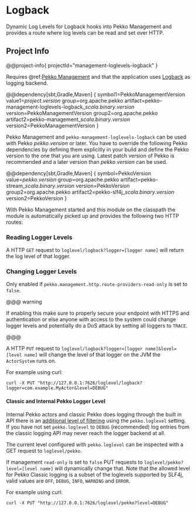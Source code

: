 # Logback

Dynamic Log Levels for Logback hooks into Pekko Management and provides a route where log levels can be read and set over HTTP.

## Project Info

@@project-info{ projectId="management-loglevels-logback" }

Requires @ref:[Pekko Management](../pekko-management.md) and that the application uses [Logback](https://logback.qos.ch) as logging backend.

@@dependency[sbt,Gradle,Maven] {
  symbol1=PekkoManagementVersion
  value1=$project.version$
  group=org.apache.pekko
  artifact=pekko-management-loglevels-logback_$scala.binary.version$
  version=PekkoManagementVersion
  group2=org.apache.pekko
  artifact2=pekko-management_$scala.binary.version$
  version2=PekkoManagementVersion
}

Pekko Management and `pekko-management-loglevels-logback` can be used with Pekko $pekko.version$ or later.
You have to override the following Pekko dependencies by defining them explicitly in your build and
define the Pekko version to the one that you are using. Latest patch version of Pekko is recommended and
a later version than $pekko.version$ can be used.

@@dependency[sbt,Gradle,Maven] {
  symbol=PekkoVersion
  value=$pekko.version$
  group=org.apache.pekko
  artifact=pekko-stream_$scala.binary.version$
  version=PekkoVersion
  group2=org.apache.pekko
  artifact2=pekko-slf4j_$scala.binary.version$
  version2=PekkoVersion
}

With Pekko Management started and this module on the classpath the module is automatically picked up and provides the following two HTTP routes:

### Reading Logger Levels

A HTTP `GET` request to `loglevel/logback?logger=[logger name]` will return the log level of that logger.

### Changing Logger Levels

Only enabled if `pekko.management.http.route-providers-read-only` is set to `false`. 

@@@ warning

If enabling this make sure to properly secure your endpoint with HTTPS and authentication or else anyone with access to the system could change logger levels and potentially do a DoS attack by setting all loggers to `TRACE`.

@@@

A HTTP `PUT` request to `loglevel/logback?logger=[logger name]&level=[level name]` will change the level of that logger on the JVM the `ActorSystem` runs on.

For example using curl:

```
curl -X PUT "http://127.0.0.1:7626/loglevel/logback?logger=com.example.MyActor&level=DEBUG"
```

#### Classic and Internal Pekko Logger Level

Internal Pekko actors and classic Pekko does logging through the built in API there is an [additional level of filtering](https://pekko.apache.org/docs/pekko/current/logging.html#slf4j) using the
`pekko.loglevel` setting. If you have not set `pekko.loglevel` to `DEBUG` (recommended) log entries from the classic logging API may never reach the logger backend at all.

The current level configured with `pekko.loglevel` can be inspected with a GET request to `loglevel/pekko`.

If management `read-only` is set to `false` PUT requests to `loglevel/pekko?level=[level name]` will dynamically change that.
Note that the allowed level for Pekko Classic logging is a subset of the loglevels supported by SLF4j, valid values are `OFF`, `DEBUG`, `INFO`, `WARNING` and `ERROR`.

For example using curl:

```
curl -X PUT "http://127.0.0.1:7626/loglevel/pekko?level=DEBUG"
```
